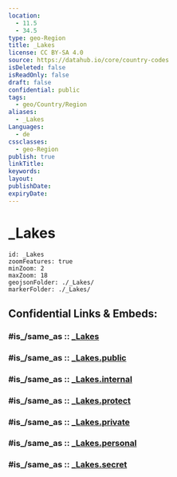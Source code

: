 ```yaml
---
location:
  - 11.5
  - 34.5
type: geo-Region
title: _Lakes
license: CC BY-SA 4.0
source: https://datahub.io/core/country-codes
isDeleted: false
isReadOnly: false
draft: false
confidential: public
tags:
  - geo/Country/Region
aliases:
  - _Lakes
Languages:
  - de
cssclasses:
  - geo-Region
publish: true
linkTitle:
keywords:
layout:
publishDate:
expiryDate:
---
```


# _Lakes

```leaflet
id: _Lakes
zoomFeatures: true 
minZoom: 2 
maxZoom: 18
geojsonFolder: ./_Lakes/
markerFolder: ./_Lakes/
```


## Confidential Links & Embeds: 

### #is_/same_as :: [_Lakes](/_Standards/Earth/Continent/Africa/Africa~East/Sudan~North/States~Sudan~North/Blue_Nile-State/_Lakes.md) 

### #is_/same_as :: [_Lakes.public](/_public/Earth/Continent/Africa/Africa~East/Sudan~North/States~Sudan~North/Blue_Nile-State/_Lakes.public.md) 

### #is_/same_as :: [_Lakes.internal](/_internal/Earth/Continent/Africa/Africa~East/Sudan~North/States~Sudan~North/Blue_Nile-State/_Lakes.internal.md) 

### #is_/same_as :: [_Lakes.protect](/_protect/Earth/Continent/Africa/Africa~East/Sudan~North/States~Sudan~North/Blue_Nile-State/_Lakes.protect.md) 

### #is_/same_as :: [_Lakes.private](/_private/Earth/Continent/Africa/Africa~East/Sudan~North/States~Sudan~North/Blue_Nile-State/_Lakes.private.md) 

### #is_/same_as :: [_Lakes.personal](/_personal/Earth/Continent/Africa/Africa~East/Sudan~North/States~Sudan~North/Blue_Nile-State/_Lakes.personal.md) 

### #is_/same_as :: [_Lakes.secret](/_secret/Earth/Continent/Africa/Africa~East/Sudan~North/States~Sudan~North/Blue_Nile-State/_Lakes.secret.md)

